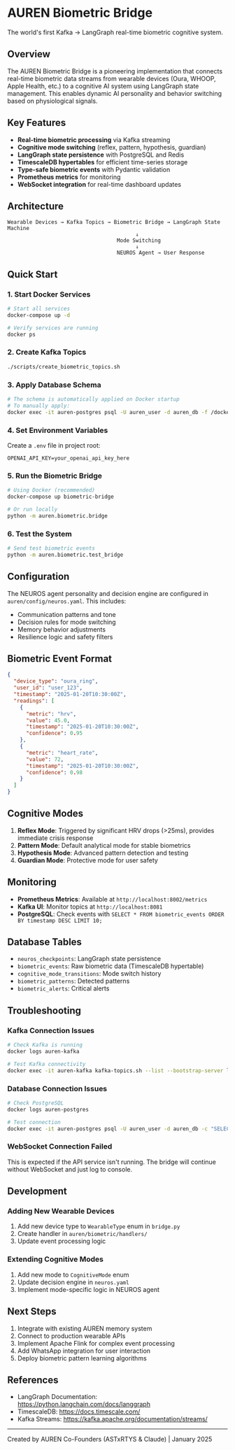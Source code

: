 # AUREN Biometric Bridge

The world's first Kafka → LangGraph real-time biometric cognitive system.

## Overview

The AUREN Biometric Bridge is a pioneering implementation that connects real-time biometric data streams from wearable devices (Oura, WHOOP, Apple Health, etc.) to a cognitive AI system using LangGraph state management. This enables dynamic AI personality and behavior switching based on physiological signals.

## Key Features

- **Real-time biometric processing** via Kafka streaming
- **Cognitive mode switching** (reflex, pattern, hypothesis, guardian)
- **LangGraph state persistence** with PostgreSQL and Redis
- **TimescaleDB hypertables** for efficient time-series storage
- **Type-safe biometric events** with Pydantic validation
- **Prometheus metrics** for monitoring
- **WebSocket integration** for real-time dashboard updates

## Architecture

```
Wearable Devices → Kafka Topics → Biometric Bridge → LangGraph State Machine
                                         ↓
                                   Mode Switching
                                         ↓
                                   NEUROS Agent → User Response
```

## Quick Start

### 1. Start Docker Services

```bash
# Start all services
docker-compose up -d

# Verify services are running
docker ps
```

### 2. Create Kafka Topics

```bash
./scripts/create_biometric_topics.sh
```

### 3. Apply Database Schema

```bash
# The schema is automatically applied on Docker startup
# To manually apply:
docker exec -it auren-postgres psql -U auren_user -d auren_db -f /docker-entrypoint-initdb.d/03_biometric_schema.sql
```

### 4. Set Environment Variables

Create a `.env` file in project root:

```env
OPENAI_API_KEY=your_openai_api_key_here
```

### 5. Run the Biometric Bridge

```bash
# Using Docker (recommended)
docker-compose up biometric-bridge

# Or run locally
python -m auren.biometric.bridge
```

### 6. Test the System

```bash
# Send test biometric events
python -m auren.biometric.test_bridge
```

## Configuration

The NEUROS agent personality and decision engine are configured in `auren/config/neuros.yaml`. This includes:

- Communication patterns and tone
- Decision rules for mode switching
- Memory behavior adjustments
- Resilience logic and safety filters

## Biometric Event Format

```json
{
  "device_type": "oura_ring",
  "user_id": "user_123",
  "timestamp": "2025-01-20T10:30:00Z",
  "readings": [
    {
      "metric": "hrv",
      "value": 45.0,
      "timestamp": "2025-01-20T10:30:00Z",
      "confidence": 0.95
    },
    {
      "metric": "heart_rate", 
      "value": 72,
      "timestamp": "2025-01-20T10:30:00Z",
      "confidence": 0.98
    }
  ]
}
```

## Cognitive Modes

1. **Reflex Mode**: Triggered by significant HRV drops (>25ms), provides immediate crisis response
2. **Pattern Mode**: Default analytical mode for stable biometrics
3. **Hypothesis Mode**: Advanced pattern detection and testing
4. **Guardian Mode**: Protective mode for user safety

## Monitoring

- **Prometheus Metrics**: Available at `http://localhost:8002/metrics`
- **Kafka UI**: Monitor topics at `http://localhost:8081`
- **PostgreSQL**: Check events with `SELECT * FROM biometric_events ORDER BY timestamp DESC LIMIT 10;`

## Database Tables

- `neuros_checkpoints`: LangGraph state persistence
- `biometric_events`: Raw biometric data (TimescaleDB hypertable)
- `cognitive_mode_transitions`: Mode switch history
- `biometric_patterns`: Detected patterns
- `biometric_alerts`: Critical alerts

## Troubleshooting

### Kafka Connection Issues
```bash
# Check Kafka is running
docker logs auren-kafka

# Test Kafka connectivity
docker exec -it auren-kafka kafka-topics.sh --list --bootstrap-server localhost:29092
```

### Database Connection Issues
```bash
# Check PostgreSQL
docker logs auren-postgres

# Test connection
docker exec -it auren-postgres psql -U auren_user -d auren_db -c "SELECT NOW();"
```

### WebSocket Connection Failed
This is expected if the API service isn't running. The bridge will continue without WebSocket and just log to console.

## Development

### Adding New Wearable Devices

1. Add new device type to `WearableType` enum in `bridge.py`
2. Create handler in `auren/biometric/handlers/`
3. Update event processing logic

### Extending Cognitive Modes

1. Add new mode to `CognitiveMode` enum
2. Update decision engine in `neuros.yaml`
3. Implement mode-specific logic in NEUROS agent

## Next Steps

1. Integrate with existing AUREN memory system
2. Connect to production wearable APIs
3. Implement Apache Flink for complex event processing
4. Add WhatsApp integration for user interaction
5. Deploy biometric pattern learning algorithms

## References

- LangGraph Documentation: https://python.langchain.com/docs/langgraph
- TimescaleDB: https://docs.timescale.com/
- Kafka Streams: https://kafka.apache.org/documentation/streams/

---

Created by AUREN Co-Founders (ASTxRTYS & Claude) | January 2025 